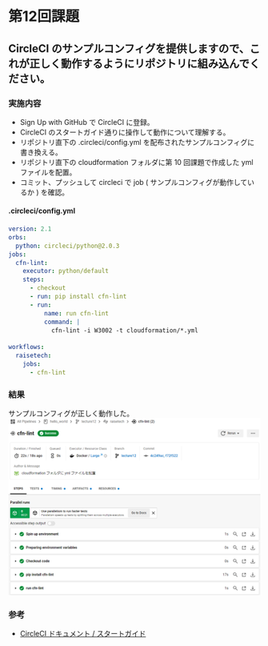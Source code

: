 # 第12回課題
## CircleCI のサンプルコンフィグを提供しますので、これが正しく動作するようにリポジトリに組み込んでください。
### 実施内容
- Sign Up with GitHub で CircleCI に登録。
- CircleCI のスタートガイド通りに操作して動作について理解する。
- リポジトリ直下の .circleci/config.yml を配布されたサンプルコンフィグに書き換える。
- リポジトリ直下の cloudformation フォルダに第 10 回課題で作成した yml ファイルを配置。
- コミット、プッシュして circleci で job ( サンプルコンフィグが動作しているか ) を確認。  

#### .circleci/config.yml
```yml
version: 2.1
orbs:
  python: circleci/python@2.0.3
jobs:
  cfn-lint:
    executor: python/default
    steps:
      - checkout
      - run: pip install cfn-lint
      - run:
          name: run cfn-lint
          command: |
            cfn-lint -i W3002 -t cloudformation/*.yml

workflows:
  raisetech:
    jobs:
      - cfn-lint
```
### 結果
サンプルコンフィグが正しく動作した。
![Alt text](images_lec12/lecture12/cfn-lint_lec12.png)
### 参考
- [CircleCI ドキュメント / スタートガイド](https://circleci.com/docs/ja/getting-started/)